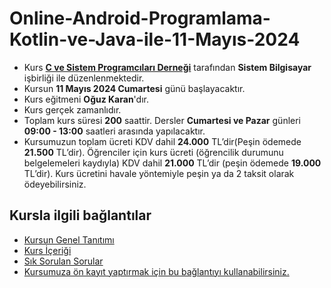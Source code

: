 # Online-Android-Programlama-Kotlin-ve-Java-ile-11-Mayıs-2024

+ Kurs [__C ve Sistem Programcıları Derneği__](http://www.csystem.org/) tarafından __Sistem Bilgisayar__ işbirliği ile düzenlenmektedir.
+ Kursun __11 Mayıs 2024 Cumartesi__ günü başlayacaktır.
+ Kurs eğitmeni __Oğuz Karan__'dır.
+ Kurs gerçek zamanlıdır.
+ Toplam kurs süresi __200__ saattir. Dersler __Cumartesi ve Pazar__ günleri __09:00 - 13:00__ saatleri arasında yapılacaktır.
+ Kursumuzun toplam ücreti KDV dahil __24.000__ TL’dir(Peşin ödemede __21.500__ TL’dir). Öğrenciler için kurs ücreti (öğrencilik durumunu belgelemeleri kaydıyla) KDV dahil __21.000__ TL’dir (peşin ödemede __19.000__ TL’dir). Kurs ücretini havale yöntemiyle peşin ya da 2 taksit olarak ödeyebilirsiniz.
## Kursla ilgili bağlantılar
+ [Kursun Genel Tanıtımı](https://github.com/CSD-1993/Online-Android-Programlama-Kotlin-ve-Java-ile-11-Mayis-2024/blob/main/kurs_tanitimi.md)
+ [Kurs İçeriği](https://github.com/CSD-1993/Online-Android-Programlama-Kotlin-ve-Java-ile-11-Mayis-2024/blob/main/kurs_icerigi.md)
+ [Sık Sorulan Sorular](https://github.com/CSD-1993/Online-Android-Programlama-Kotlin-ve-Java-ile-11-Mayis-2024/blob/main/sss.md)
+ [Kursumuza ön kayıt yaptırmak için bu bağlantıyı kullanabilirsiniz.](https://us02web.zoom.us/meeting/register/tZ0pce2uqTgqGd1z618NtfQ_hWTJcOeB_H6_#/registration)


